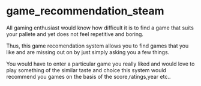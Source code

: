 # game_recommendation_steam

All gaming enthusiast would know how difficult it is to find a game that suits your pallete and yet does not feel repetitive and boring.

Thus, this game recomendation system allows you to find games that you like and are missing out on by just simply asking you a few things.

You would have to enter a particular game you really liked and would love to play something of the similar taste and choice this system would recommend you games on the basis of the score,ratings,year etc..

